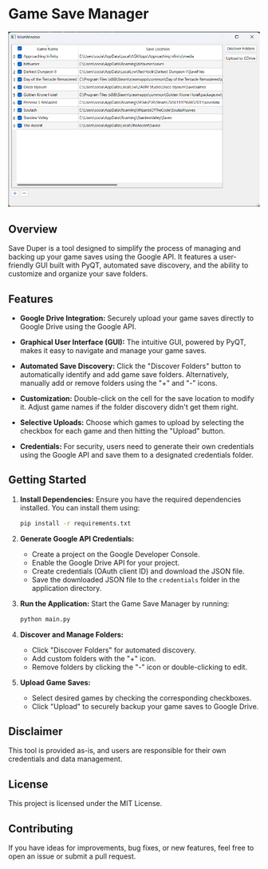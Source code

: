 
# Game Save Manager

[![Game Save Manager Screenshot](./media/Screenshot.png)](./media/Screenshot.png)

## Overview

Save Duper is a tool designed to simplify the process of managing and backing up your game saves using the Google API. It features a user-friendly GUI built with PyQT, automated save discovery, and the ability to customize and organize your save folders.

## Features

- **Google Drive Integration:** Securely upload your game saves directly to Google Drive using the Google API.
  
- **Graphical User Interface (GUI):** The intuitive GUI, powered by PyQT, makes it easy to navigate and manage your game saves.

- **Automated Save Discovery:** Click the "Discover Folders" button to automatically identify and add game save folders. Alternatively, manually add or remove folders using the "+" and "-" icons.

- **Customization:** Double-click on the cell for the save location to modify it. Adjust game names if the folder discovery didn't get them right.

- **Selective Uploads:** Choose which games to upload by selecting the checkbox for each game and then hitting the "Upload" button.

- **Credentials:** For security, users need to generate their own credentials using the Google API and save them to a designated credentials folder.

## Getting Started

1. **Install Dependencies:**
   Ensure you have the required dependencies installed. You can install them using:

   ```bash
   pip install -r requirements.txt
2. **Generate Google API Credentials:**
	-   Create a project on the Google Developer Console.
	-   Enable the Google Drive API for your project.
	-   Create credentials (OAuth client ID) and download the JSON file.
	-   Save the downloaded JSON file to the `credentials` folder in the application directory.	
2.  **Run the Application:** Start the Game Save Manager by running:
    
    ```bash
    python main.py   
3.  **Discover and Manage Folders:**
    
    -   Click "Discover Folders" for automated discovery.
    -   Add custom folders with the "+" icon.
    -   Remove folders by clicking the "-" icon or double-clicking to edit.
4.  **Upload Game Saves:**
    
    -   Select desired games by checking the corresponding checkboxes.
    -   Click "Upload" to securely backup your game saves to Google Drive.

## Disclaimer

This tool is provided as-is, and users are responsible for their own credentials and data management.

## License

This project is licensed under the MIT License.

## Contributing

If you have ideas for improvements, bug fixes, or new features, feel free to open an issue or submit a pull request.